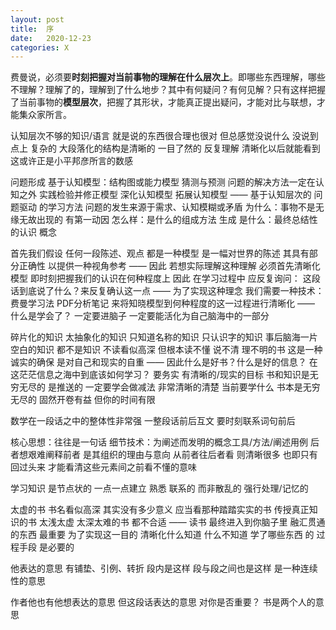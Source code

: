 ```yaml
---
layout: post
title:  序
date:   2020-12-23
categories: X
---
```


费曼说，必须要**时刻把握对当前事物的理解在什么层次上**。即哪些东西理解，哪些不理解？理解了的，理解到了什么地步？其中有何疑问？有何见解？只有这样把握了当前事物的**模型层次**，把握了其形状，才能真正提出疑问，才能对比与联想，才能集众家所言。

认知层次不够的知识/语言 就是说的东西很合理也很对 但总感觉没说什么 没说到点上
复杂的 大段落化的结构是清晰的 一目了然的
反复理解 清晰化以后就能看到
这或许正是小平邦彦所言的数感

问题形成 基于认知模型：结构图或能力模型
猜测与预测 问题的解决方法一定在认知之外
实践检验并修正模型 深化认知模型 拓展认知模型
——
基于认知层次的 问题驱动 的学习方法
问题的发生来源于需求、认知模糊或矛盾
为什么：事物不是无缘无故出现的 有第一动因
怎么样：是什么的组成方法 生成
是什么：最终总结性的认识 概念

首先我们假设
任何一段陈述、观点 都是一种模型 是一幅对世界的陈述 其具有部分正确性 以提供一种视角参考
——
因此 若想实际理解这种理解 必须首先清晰化模型
即时刻把握我们的认识在何种程度上 
因此 在学习过程中 应反复询问：
这段话到底说了什么？来反复确认这一点
——
为了实现这种理念
我们需要一种技术：费曼学习法 PDF分析笔记
来将知晓模型到何种程度的这一过程进行清晰化
——
什么是学会了？
一定要进脑子 一定要能活化为自己脑海中的一部分

碎片化的知识 太抽象化的知识
只知道名称的知识 只认识字的知识
事后脑海一片空白的知识 都不是知识
不读看似高深 但根本读不懂 说不清 理不明的书
这是一种诚实的确保 是对自己和现实的自重
——
因此什么是好书？什么是好的信息？
在这茫茫信息之海中到底该如何学习？
要务实 有清晰的/现实的目标
书和知识是无穷无尽的 是推送的
一定要学会做减法 非常清晰的清楚 当前要学什么
书本是无穷无尽的 固然开卷有益 但你的时间有限

数学在一段话之中的整体性非常强
一整段话前后互文 要时刻联系词句前后

核心思想：往往是一句话
细节技术：为阐述而发明的概念工具/方法/阐述用例
后者想艰难阐释前者 是其组织的理由与意向
从前者往后者看 则清晰很多 也即只有回过头来 才能看清这些元素间之前看不懂的意味

学习知识 是节点状的 一点一点建立 熟悉 联系的
而非散乱的 强行处理/记忆的

太虚的书 书名看似高深 其实没有多少意义
应当看那种踏踏实实的书 传授真正知识的书
太浅太虚 太深太难的书 都不合适
——
读书 最终进入到你脑子里 融汇贯通的东西 最重要
为了实现这一目的 清晰化什么知道 什么不知道
学了哪些东西 的 过程手段 是必要的

他表达的意思 有铺垫、引例、转折
段内是这样 段与段之间也是这样
是一种连续性的意思

作者他也有他想表达的意思
但这段话表达的意思 对你是否重要？
书是两个人的意思
